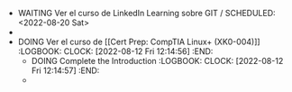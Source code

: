 - WAITING Ver el curso de LinkedIn Learning sobre GIT /
  SCHEDULED: <2022-08-20 Sat>
-
- DOING Ver el curso de [[Cert Prep: CompTIA Linux+ (XK0-004)]]
  :LOGBOOK:
  CLOCK: [2022-08-12 Fri 12:14:56]
  :END:
	- DOING Complete the Introduction
	  :LOGBOOK:
	  CLOCK: [2022-08-12 Fri 12:14:57]
	  :END:
	-